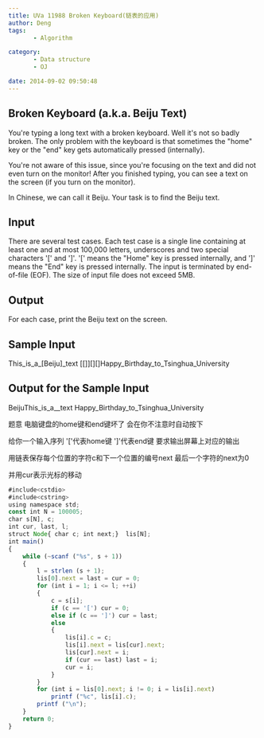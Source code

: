```yaml
---
title: UVa 11988 Broken Keyboard(链表的应用)
author: Deng
tags: 
       - Algorithm

category: 
       - Data structure
       - OJ

date: 2014-09-02 09:50:48
---
```

## Broken Keyboard (a.k.a. Beiju Text)

You're typing a long text with a broken keyboard. Well it's not so badly broken. The only problem with the keyboard is that sometimes the "home" key or the "end" key gets automatically pressed (internally).

You're not aware of this issue, since you're focusing on the text and did not even turn on the monitor! After you finished typing, you can see a text on the screen (if you turn on the monitor).

In Chinese, we can call it Beiju. Your task is to find the Beiju text.

## Input

There are several test cases. Each test case is a single line containing at least one and at most 100,000 letters, underscores and two special characters '[' and ']'. '[' means the "Home" key is pressed internally, and ']' means the "End" key is pressed internally. The input is terminated by end-of-file (EOF). The size of input file does not exceed 5MB.

## Output

For each case, print the Beiju text on the screen.

## Sample Input

This_is_a_[Beiju]_text [[]][][]Happy_Birthday_to_Tsinghua_University

## Output for the Sample Input

BeijuThis_is_a__text Happy_Birthday_to_Tsinghua_University

题意 电脑键盘的home键和end键坏了 会在你不注意时自动按下

给你一个输入序列 '['代表home键 ']'代表end键 要求输出屏幕上对应的输出

用链表保存每个位置的字符c和下一个位置的编号next 最后一个字符的next为0

并用cur表示光标的移动

```js 
#include<cstdio>
#include<cstring>
using namespace std;
const int N = 100005;
char s[N], c;
int cur, last, l;
struct Node{ char c; int next;}  lis[N];
int main()
{
    while (~scanf ("%s", s + 1))
    {
        l = strlen (s + 1);
        lis[0].next = last = cur = 0;
        for (int i = 1; i <= l; ++i)
        {
            c = s[i];
            if (c == '[') cur = 0;
            else if (c == ']') cur = last;
            else
            {
                lis[i].c = c;
                lis[i].next = lis[cur].next;
                lis[cur].next = i;
                if (cur == last) last = i;
                cur = i;
            }
        }
        for (int i = lis[0].next; i != 0; i = lis[i].next)
            printf ("%c", lis[i].c);
        printf ("\n");
    }
    return 0;
}
```